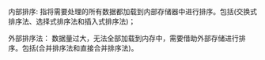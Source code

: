 内部排序:
指将需要处理的所有数据都加载到内部存储器中进行排序。包括(交换式排序法、选择式排序法和插入式排序法)；

外部排序法：
数据量过大，无法全部加载到内存中，需要借助外部存储进行排序。包括(合并排序法和直接合并排序法)。
